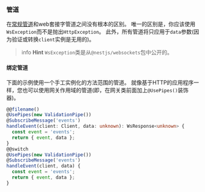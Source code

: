 ### 管道

在[常规管道](/pipes)和web套接字管道之间没有根本的区别。
唯一的区别是，你应该使用`WsException`而不是抛出`HttpException`。
此外，所有管道将只应用于`data`参数(因为验证或转换`client`实例是无用的)。

> info **Hint** `WsException`类是从`@nestjs/websockets`包中公开的。

#### 绑定管道

下面的示例使用一个手工实例化的方法范围的管道。
就像基于HTTP的应用程序一样，您也可以使用网关作用域的管道(即，在网关类前面加上`@UsePipes()`装饰器)。

```typescript
@@filename()
@UsePipes(new ValidationPipe())
@SubscribeMessage('events')
handleEvent(client: Client, data: unknown): WsResponse<unknown> {
  const event = 'events';
  return { event, data };
}
@@switch
@UsePipes(new ValidationPipe())
@SubscribeMessage('events')
handleEvent(client, data) {
  const event = 'events';
  return { event, data };
}
```
